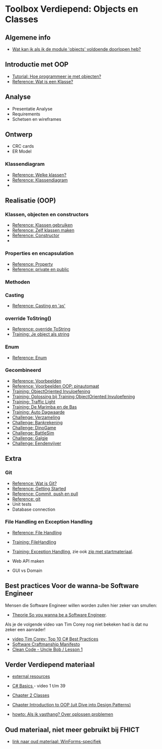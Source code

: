 # Toolbox Verdiepend: Objects en Classes

## Algemene info
+ [Wat kan ik als ik de module 'objects' voldoende doorlopen heb?](resultaatformulier)


## Introductie met OOP
+ [Tutorial: Hoe programmeer je met objecten?](tutorial_Class)
+ [Reference: Wat is een Klasse?](theorie_FUN12_DictaatClasses_v_wat-is-een-class)

## Analyse
+ Presentatie Analyse
+ Requirements
+ Schetsen en wireframes

## Ontwerp
+ CRC cards
+ ER Model
### Klassendiagram
+ [Reference: Welke klassen?](theorie_WhichClass)
+  [Reference: Klassendiagram](theorie_ClassDiagram)
+ 

## Realisatie (OOP)
### Klassen, objecten en constructors
+ [Reference: Klassen gebruiken](theorie_FUN12_DictaatClasses_w_classes-gebruiken)
+ [Reference: Zelf klassen maken](theorie_FUN12_DictaatClasses_x_zelf-classes-maken)
+ [Reference: Constructor](theorie_Constructors)
+ 
### Properties en encapsulation
+ [Reference: Property](theorie_Property)
+ [Reference: private en public](theorie_PrivatePublic)


### Methoden

### Casting
+ [Reference: Casting en 'as'](theorie_Cast)

### override ToString()
+ [Reference: override ToString](theorie_OverrideToString)
+ [Training: Je object als string](theorie_FUN12_DictaatClasses_y_je-class-als-string)

### Enum
+ [Reference: Enum](theorie_Enum)

### Gecombineerd
+ [Reference: Voorbeelden](theorie_FUN12_DictaatClasses_z_voorbeelden)
+ [Reference: Voorbeelden OOP: pinautomaat](example_PinAutomaat)
+ [Training: ObjectOriented Invuloefening](exercise_ObjectOrientedOefening)
+ [Training: Oplossing bij Training ObjectOriented Invuloefening](solution_ObjectOriented) 
+ [Training: Traffic Light](training_Class_TrafficLight)
+ [Training: De Marimba en de Bas](training_Marimba_and_Bass)
+ [Training: Auto Dagwaarde](training_AutoDagWaarde)
+ [Challenge: Verzameling](challenges)
+ [Challenge: Bankrekening](challenge_Bankrekening)
+ [Challenge: DinoGame](challenges/challengeDinoGame)
+ [Challenge: BattleSim](challenges/challenge_BattleSim)
+ [Challenge: Galgje](challenges/challenge_Galgje)
+ [Challenge: Eendenvijver](challenges/challenge_Eendenvijver)

## Extra
### Git
+ [Reference: Wat is Git?](https://www.youtube.com/watch?v=t7hLWkd0qok&list=PLMtxBdV6mf-4xgPCNX9EBYKSh8zg11mFY)
+ [Reference: Getting Started](https://www.youtube.com/watch?v=Fs3qpKD6GWE&list=PLMtxBdV6mf-4xgPCNX9EBYKSh8zg11mFY&index=2)
+ [Reference: Commit, push en pull]()
+ [Reference: git](https://stasemsoft.github.io/softwarematerial/docs/legacy/infoENGit.pdf)
+ Unit tests
+ Database connection
### File Handling en Exception Handling
+ [Reference: File Handling](theorie_FileHandling)
+ [Training: FileHandling](challenges/challengeFileHandling)
+ [Training: Exception Handling](challenges/challengeExceptionHandling), zie ook
[zip met startmateriaal](challenges/challengeException-Naamgenerator.zip).

+ Web API maken
+ GUI vs Domain


## Best practices Voor de wanna-be Software Engineer

Mensen die Software Engineer willen worden zullen hier zeker van smullen:

+ [Theorie So you wanna be a Software Engineer](theorie_AdvancedSoftwareEngineering).

Als je de volgende video van Tim Corey nog niet bekeken had is dat nu zeker een aanrader!
+ [video Tim Corey: Top 10 C# Best Practices](https://www.youtube.com/watch?v=-9b8NRqjUFM)
+ [Software Craftmanship Manifesto](http://manifesto.softwarecraftsmanship.org/)
+ [Clean Code - Uncle Bob / Lesson 1](https://www.youtube.com/watch?v=7EmboKQH8lM)


## Verder Verdiepend materiaal
+ [external resources](https://stasemsoft.github.io/softwarematerial/docs/process/infoExternalResources)

+ [C# Basics ](https://www.youtube.com/playlist?list=PLYMOUCVo86jGzNXPgyKB-B1IvE1LoXKi6) - video 1 t/m 39  

+ [Chapter 2 Classes](https://git.fhict.nl/I872272/ProgrammingChallenges/blob/master/Documentation/OOP.pdf)  

+ [Chapter Introduction to OOP (uit Dive into Design Patterns)](https://git.fhict.nl/I872272/ProgrammingChallenges/blob/master/Documentation/Dive%20into%20design%20patterns%20-%20chapter%20Introduction%20to%20OOP.pdf)  

+ [howto: Als ik vasthang? Over oplossen problemen](https://stasemsoft.github.io/softwarematerial/docs/process/knowProgrammerSearchScheme)


## Oud materiaal, niet meer gebruikt bij FHICT

+ [link naar oud materiaal: WinForms-specifiek](winforms/winforms-specific)